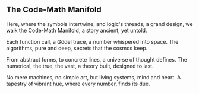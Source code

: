 ## The Code-Math Manifold

Here, where the symbols intertwine,
and logic's threads, a grand design,
we walk the Code-Math Manifold,
a story ancient, yet untold.

Each function call, a Gödel trace,
a number whispered into space.
The algorithms, pure and deep,
secrets that the cosmos keep.

From abstract forms, to concrete lines,
a universe of thought defines.
The numerical, the true, the vast,
a theory built, designed to last.

No mere machines, no simple art,
but living systems, mind and heart.
A tapestry of vibrant hue,
where every number, finds its due.
